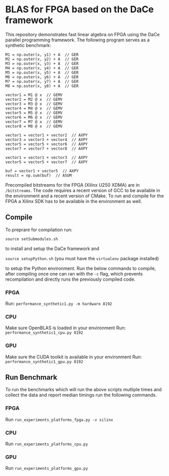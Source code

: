 # BLAS for FPGA based on the DaCe framework

This repository demonstrates fast linear algebra on FPGA using the DaCe
parallel programming framework. The following program serves as a synthetic benchmark:

```
M1 = np.outer(x, y1) + A  // GER
M2 = np.outer(x, y2) + A  // GER
M3 = np.outer(x, y3) + A  // GER
M4 = np.outer(x, y4) + A  // GER
M5 = np.outer(x, y5) + A  // GER
M6 = np.outer(x, y6) + A  // GER
M7 = np.outer(x, y7) + A  // GER
M8 = np.outer(x, y8) + A  // GER

vector1 = M1 @ x  // GEMV
vector2 = M2 @ x  // GEMV
vector3 = M3 @ x  // GEMV
vector4 = M4 @ x  // GEMV
vector5 = M5 @ x  // GEMV
vector6 = M6 @ x  // GEMV
vector7 = M7 @ x  // GEMV
vector8 = M8 @ x  // GEMV

vector1 = vector1 + vector2  // AXPY
vector3 = vector3 + vector4  // AXPY
vector5 = vector5 + vector6  // AXPY
vector7 = vector7 + vector8  // AXPY

vector1 = vector1 + vector3  // AXPY
vector5 = vector5 + vector7  // AXPY

buf = vector1 + vector5  // AXPY
result = np.sum(buf)  // ASUM
```

Precompiled bitstreams for the FPGA (Xilinx U250 XDMA) are in `/bitstreams`. The code requires a recent version of GCC to be available in the environment and a recent version of CMake. To run and compile for the FPGA a Xilinx SDK has to be available in the environment as well.

## Compile

To preprare for compilation run:

`source setSubmodules.sh`

to install and setup the DaCe framework and


`source setupPython.sh` (you must have the `virtualenv` package installed)

to setup
the Python environment. Run the below commands to compile, after compiling once one can ran
with the `-c` flag, which prevents recompilation and directly runs the previously compiled code.

### FPGA
Run: `performance_synthetic1.py -m hardware 8192`

### CPU
Make sure OpenBLAS is loaded in your environment
Run: `performance_synthetic1_cpu.py 8192`

### GPU
Make sure the CUDA toolkit is available in your environment
Run: `performance_synthetic1_gpu.py 8192`



## Run Benchmark

To run the benchmarks which will run the above scripts mutliple times and collect
the data and report median timings run the following commands.

### FPGA
Run `run_experiments_platforms_fpga.py -v xilinx`

### CPU
Run `run_experiments_platforms_cpu.py`

### GPU
Run `run_experiments_platforms_gpu.py`